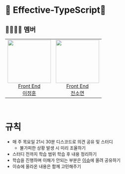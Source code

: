 #  📙 Effective-TypeScript📙

## 👩‍👩‍👦‍👦 멤버<br/>

<table>
    <tr>
      <td height="140px" align="center"> <a href="https://github.com/lionleeee"><img src="https://avatars.githubusercontent.com/u/51181222?v=4" width="140px" /><br/>Front End<br/>  이정훈</a></td>
      <td height="140px" align="center"> <a href="https://github.com/yeun38"><img src="https://avatars.githubusercontent.com/u/84265783?v=4" width="140px" /><br/>Front End<br/>  전소연</a></td>
    </tr>
  
</table>

<br/>


# 규칙
- 매 주 목요일 21시 30분 디스코드로 의견 공유 및 스터디
  - 불가피한 상황 발생 시 미리 조율하기
- 스터디 전까지 학습 범위 학습 후 내용 정리하기
- 학습을 진행하며 이해가 안되는 부분은 [이슈](https://github.com/DD-BS/Effective-TypeScript/issues)에 올려 공유하기
- 이슈에 올라온 내용은 함께 고민해주기

